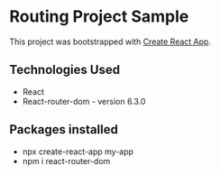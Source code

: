 # Routing Project Sample

This project was bootstrapped with [Create React App](https://github.com/facebook/create-react-app).

## Technologies Used
- React
- React-router-dom - version 6.3.0

## Packages installed

- npx create-react-app my-app
- npm i react-router-dom